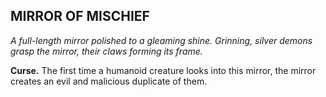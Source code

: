 ## MIRROR OF MISCHIEF

_A full-length mirror polished to a gleaming shine. Grinning, silver demons grasp the mirror, their claws forming its frame._

**Curse.** The first time a humanoid creature looks into this mirror, the mirror creates an evil and malicious duplicate of them.

